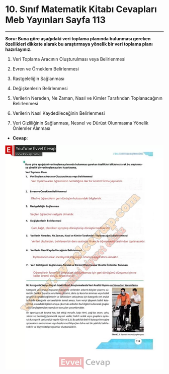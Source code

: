 # 10. Sınıf Matematik Kitabı Cevapları Meb Yayınları Sayfa 113

---

**Soru: Buna göre aşağıdaki veri toplama planında bulunması gereken özellikleri dikkate alarak bu araştırmaya yönelik bir veri toplama planı hazırlayınız.**

1. Veri Toplama Aracının Oluşturulması veya Belirlenmesi

 2. Evren ve Örneklem Belirlenmesi

 3. Rastgeleliğin Sağlanması

 4. Değişkenlerin Belirlenmesi

 5. Verilerin Nereden, Ne Zaman, Nasıl ve Kimler Tarafından Toplanacağının Belirlenmesi

 6. Verilerin Nasıl Kaydedileceğinin Belirlenmesi

 7. Veri Gizliliğinin Sağlanması, Nesnel ve Dürüst Olunmasına Yönelik Önlemler Alınması

-   **Cevap**:

![Image 1](./image_1.webp)